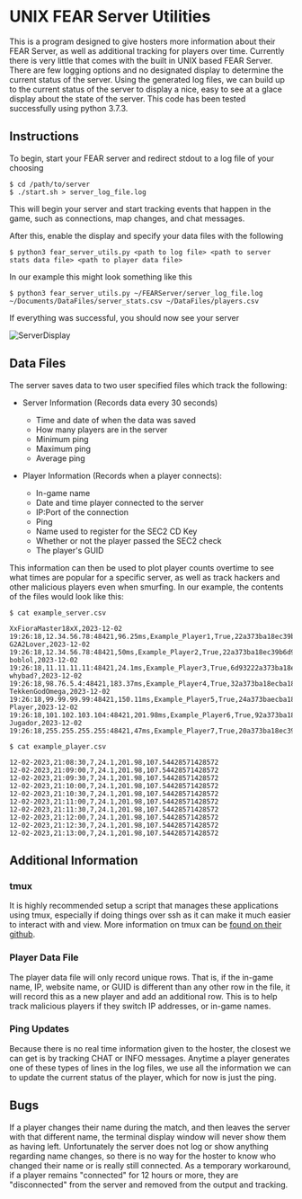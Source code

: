 # UNIX FEAR Server Utilities
This is a program designed to give hosters more information about their FEAR Server, as well as additional tracking for players over time. Currently there is very little that comes with the built in UNIX based FEAR Server. There are few logging options and no designated display to determine the current status of the server. Using the generated log files, we can build up to the current status of the server to display a nice, easy to see at a glace display about the state of the server. This code has been tested successfully using python 3.7.3.
## Instructions
To begin, start your FEAR server and redirect stdout to a log file of your choosing
```
$ cd /path/to/server
$ ./start.sh > server_log_file.log
```
This will begin your server and start tracking events that happen in the game, such as connections, map changes, and chat messages. 

After this, enable the display and specify your data files with the following
```
$ python3 fear_server_utils.py <path to log file> <path to server stats data file> <path to player data file>
```
In our example this might look something like this
```
$ python3 fear_server_utils.py ~/FEARServer/server_log_file.log ~/Documents/DataFiles/server_stats.csv ~/DataFiles/players.csv
```
If everything was successful, you should now see your server

![ServerDisplay](https://github.com/Kazutadashi/fear_server_utils/assets/40162378/60f1696e-a4e2-46c2-8f25-f2add06afc17)
## Data Files
The server saves data to two user specified files which track the following:

- Server Information (Records data every 30 seconds)
  - Time and date of when the data was saved
  - How many players are in the server
  - Minimum ping
  - Maximum ping
  - Average ping

- Player Information (Records when a player connects):
  - In-game name
  - Date and time player connected to the server
  - IP:Port of the connection
  - Ping
  - Name used to register for the SEC2 CD Key
  - Whether or not the player passed the SEC2 check
  - The player's GUID


This information can then be used to plot player counts overtime to see what times are popular for a specific server, as well as track hackers
and other malicious players even when smurfing. In our example, the contents of the files would look like this:
```
$ cat example_server.csv

XxFioraMaster18xX,2023-12-02 19:26:18,12.34.56.78:48421,96.25ms,Example_Player1,True,22a373ba18ec39b6d93222a373ba18ec
G2A2Lover,2023-12-02 19:26:18,12.34.56.78:48421,50ms,Example_Player2,True,22a373ba18ec39b6d93222a373ba18ec
boblol,2023-12-02 19:26:18,11.11.11.11:48421,24.1ms,Example_Player3,True,6d93222a373ba18ec93222a373ba18ec
whybad?,2023-12-02 19:26:18,98.76.5.4:48421,183.37ms,Example_Player4,True,32a373ba18ecba18ec93222373ba18e6
TekkenGodOmega,2023-12-02 19:26:18,99.99.99.99:48421,150.11ms,Example_Player5,True,24a373baecba18ec932222a373ba18ef
Player,2023-12-02 19:26:18,101.102.103.104:48421,201.98ms,Example_Player6,True,92a373ba18ec39b6d93222a932222a37
Jugador,2023-12-02 19:26:18,255.255.255.255:48421,47ms,Example_Player7,True,20a373ba18ec39b6d93222a932221239
```

```
$ cat example_player.csv

12-02-2023,21:08:30,7,24.1,201.98,107.54428571428572
12-02-2023,21:09:00,7,24.1,201.98,107.54428571428572
12-02-2023,21:09:30,7,24.1,201.98,107.54428571428572
12-02-2023,21:10:00,7,24.1,201.98,107.54428571428572
12-02-2023,21:10:30,7,24.1,201.98,107.54428571428572
12-02-2023,21:11:00,7,24.1,201.98,107.54428571428572
12-02-2023,21:11:30,7,24.1,201.98,107.54428571428572
12-02-2023,21:12:00,7,24.1,201.98,107.54428571428572
12-02-2023,21:12:30,7,24.1,201.98,107.54428571428572
12-02-2023,21:13:00,7,24.1,201.98,107.54428571428572
```

## Additional Information
### tmux
It is highly recommended setup a script that manages these applications using tmux, especially if doing things over ssh as it can make it much
easier to interact with and view. More information on tmux can be [found on their github](https://pages.github.com/](https://github.com/tmux/tmux/wiki)https://github.com/tmux/tmux/wiki).
### Player Data File
The player data file will only record unique rows. That is, if the in-game name, IP, website name, or GUID is different than any other row in the file, it will
record this as a new player and add an additional row. This is to help track malicious players if they switch IP addresses, or in-game names.
### Ping Updates
Because there is no real time information given to the hoster, the closest we can get is by tracking CHAT or INFO messages. Anytime a player generates one
of these types of lines in the log files, we use all the information we can to update the current status of the player, which for now is just the ping. 

## Bugs
If a player changes their name during the match, and then leaves the server with that different name, the terminal display window will never show them as having left. 
Unfortunately the server does not log or show anything regarding name changes, so there is no way for the hoster to know who changed their name or is really still connected.
As a temporary workaround, if a player remains "connected" for 12 hours or more, they are "disconnected" from the server and removed from the output and tracking.

